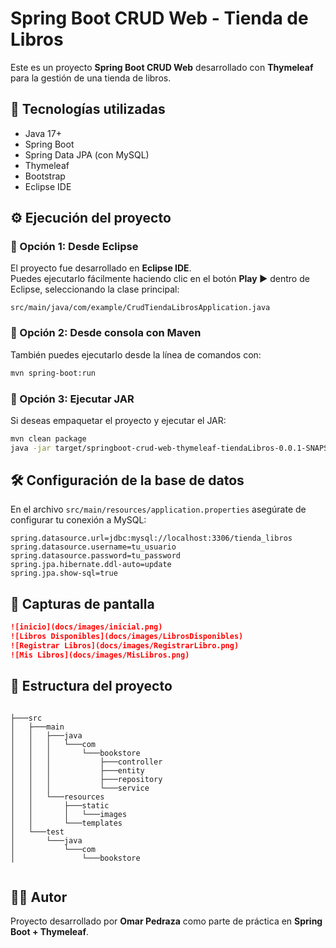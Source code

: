# Spring Boot CRUD Web - Tienda de Libros

Este es un proyecto **Spring Boot CRUD Web** desarrollado con **Thymeleaf** para la gestión de una tienda de libros.

## 🚀 Tecnologías utilizadas
- Java 17+
- Spring Boot
- Spring Data JPA (con MySQL)
- Thymeleaf
- Bootstrap
- Eclipse IDE

## ⚙️ Ejecución del proyecto

### 🔹 Opción 1: Desde Eclipse
El proyecto fue desarrollado en **Eclipse IDE**.  
Puedes ejecutarlo fácilmente haciendo clic en el botón **Play ▶️** dentro de Eclipse, seleccionando la clase principal:

```
src/main/java/com/example/CrudTiendaLibrosApplication.java
```

### 🔹 Opción 2: Desde consola con Maven
También puedes ejecutarlo desde la línea de comandos con:

```bash
mvn spring-boot:run
```

### 🔹 Opción 3: Ejecutar JAR
Si deseas empaquetar el proyecto y ejecutar el JAR:

```bash
mvn clean package
java -jar target/springboot-crud-web-thymeleaf-tiendaLibros-0.0.1-SNAPSHOT.jar
```

## 🛠 Configuración de la base de datos
En el archivo `src/main/resources/application.properties` asegúrate de configurar tu conexión a MySQL:

```properties
spring.datasource.url=jdbc:mysql://localhost:3306/tienda_libros
spring.datasource.username=tu_usuario
spring.datasource.password=tu_password
spring.jpa.hibernate.ddl-auto=update
spring.jpa.show-sql=true
```

## 📸 Capturas de pantalla

```markdown
![inicio](docs/images/inicial.png)
![Libros Disponibles](docs/images/LibrosDisponibles)
![Registrar Libros](docs/images/RegistrarLibro.png)
![Mis Libros](docs/images/MisLibros.png)

```

## 📂 Estructura del proyecto

```

├───src
│   ├───main
│   │   ├───java
│   │   │   └───com
│   │   │       └───bookstore
│   │   │           ├───controller
│   │   │           ├───entity
│   │   │           ├───repository
│   │   │           └───service
│   │   └───resources
│   │       ├───static
│   │       │   └───images
│   │       └───templates
│   └───test
│       └───java
│           └───com
│               └───bookstore


```

## 👨‍💻 Autor
Proyecto desarrollado por **Omar Pedraza** como parte de práctica en **Spring Boot + Thymeleaf**.
